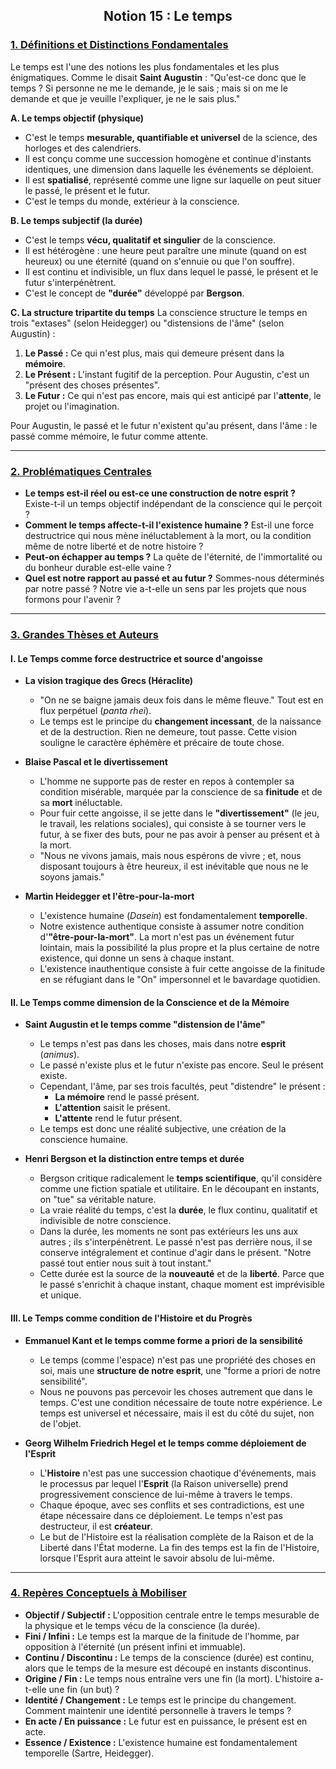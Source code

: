 ## <center>Notion 15 : Le temps</center>

### <u>1. Définitions et Distinctions Fondamentales</u>

Le temps est l'une des notions les plus fondamentales et les plus énigmatiques. Comme le disait **Saint Augustin** : "Qu'est-ce donc que le temps ? Si personne ne me le demande, je le sais ; mais si on me le demande et que je veuille l'expliquer, je ne le sais plus."

**A. Le temps objectif (physique)**
-   C'est le temps **mesurable, quantifiable et universel** de la science, des horloges et des calendriers.
-   Il est conçu comme une succession homogène et continue d'instants identiques, une dimension dans laquelle les événements se déploient.
-   Il est **spatialisé**, représenté comme une ligne sur laquelle on peut situer le passé, le présent et le futur.
-   C'est le temps du monde, extérieur à la conscience.

**B. Le temps subjectif (la durée)**
-   C'est le temps **vécu, qualitatif et singulier** de la conscience.
-   Il est hétérogène : une heure peut paraître une minute (quand on est heureux) ou une éternité (quand on s'ennuie ou que l'on souffre).
-   Il est continu et indivisible, un flux dans lequel le passé, le présent et le futur s'interpénètrent.
-   C'est le concept de **"durée"** développé par **Bergson**.

**C. La structure tripartite du temps**
La conscience structure le temps en trois "extases" (selon Heidegger) ou "distensions de l'âme" (selon Augustin) :
1.  **Le Passé :** Ce qui n'est plus, mais qui demeure présent dans la **mémoire**.
2.  **Le Présent :** L'instant fugitif de la perception. Pour Augustin, c'est un "présent des choses présentes".
3.  **Le Futur :** Ce qui n'est pas encore, mais qui est anticipé par l'**attente**, le projet ou l'imagination.

Pour Augustin, le passé et le futur n'existent qu'au présent, dans l'âme : le passé comme mémoire, le futur comme attente.

---

### <u>2. Problématiques Centrales</u>

-   **Le temps est-il réel ou est-ce une construction de notre esprit ?** Existe-t-il un temps objectif indépendant de la conscience qui le perçoit ?
-   **Comment le temps affecte-t-il l'existence humaine ?** Est-il une force destructrice qui nous mène inéluctablement à la mort, ou la condition même de notre liberté et de notre histoire ?
-   **Peut-on échapper au temps ?** La quête de l'éternité, de l'immortalité ou du bonheur durable est-elle vaine ?
-   **Quel est notre rapport au passé et au futur ?** Sommes-nous déterminés par notre passé ? Notre vie a-t-elle un sens par les projets que nous formons pour l'avenir ?

---

### <u>3. Grandes Thèses et Auteurs</u>

#### **I. Le Temps comme force destructrice et source d'angoisse**

-   **La vision tragique des Grecs (Héraclite)**
    -   "On ne se baigne jamais deux fois dans le même fleuve." Tout est en flux perpétuel (*panta rhei*).
    -   Le temps est le principe du **changement incessant**, de la naissance et de la destruction. Rien ne demeure, tout passe. Cette vision souligne le caractère éphémère et précaire de toute chose.

-   **Blaise Pascal et le divertissement**
    -   L'homme ne supporte pas de rester en repos à contempler sa condition misérable, marquée par la conscience de sa **finitude** et de sa **mort** inéluctable.
    -   Pour fuir cette angoisse, il se jette dans le **"divertissement"** (le jeu, le travail, les relations sociales), qui consiste à se tourner vers le futur, à se fixer des buts, pour ne pas avoir à penser au présent et à la mort.
    -   "Nous ne vivons jamais, mais nous espérons de vivre ; et, nous disposant toujours à être heureux, il est inévitable que nous ne le soyons jamais."

-   **Martin Heidegger et l'être-pour-la-mort**
    -   L'existence humaine (*Dasein*) est fondamentalement **temporelle**.
    -   Notre existence authentique consiste à assumer notre condition d'**"être-pour-la-mort"**. La mort n'est pas un événement futur lointain, mais la possibilité la plus propre et la plus certaine de notre existence, qui donne un sens à chaque instant.
    -   L'existence inauthentique consiste à fuir cette angoisse de la finitude en se réfugiant dans le "On" impersonnel et le bavardage quotidien.

#### **II. Le Temps comme dimension de la Conscience et de la Mémoire**

-   **Saint Augustin et le temps comme "distension de l'âme"**
    -   Le temps n'est pas dans les choses, mais dans notre **esprit** (*animus*).
    -   Le passé n'existe plus et le futur n'existe pas encore. Seul le présent existe.
    -   Cependant, l'âme, par ses trois facultés, peut "distendre" le présent :
        -   **La mémoire** rend le passé présent.
        -   **L'attention** saisit le présent.
        -   **L'attente** rend le futur présent.
    -   Le temps est donc une réalité subjective, une création de la conscience humaine.

-   **Henri Bergson et la distinction entre temps et durée**
    -   Bergson critique radicalement le **temps scientifique**, qu'il considère comme une fiction spatiale et utilitaire. En le découpant en instants, on "tue" sa véritable nature.
    -   La vraie réalité du temps, c'est la **durée**, le flux continu, qualitatif et indivisible de notre conscience.
    -   Dans la durée, les moments ne sont pas extérieurs les uns aux autres ; ils s'interpénètrent. Le passé n'est pas derrière nous, il se conserve intégralement et continue d'agir dans le présent. "Notre passé tout entier nous suit à tout instant."
    -   Cette durée est la source de la **nouveauté** et de la **liberté**. Parce que le passé s'enrichit à chaque instant, chaque moment est imprévisible et unique.

#### **III. Le Temps comme condition de l'Histoire et du Progrès**

-   **Emmanuel Kant et le temps comme forme a priori de la sensibilité**
    -   Le temps (comme l'espace) n'est pas une propriété des choses en soi, mais une **structure de notre esprit**, une "forme a priori de notre sensibilité".
    -   Nous ne pouvons pas percevoir les choses autrement que dans le temps. C'est une condition nécessaire de toute notre expérience. Le temps est universel et nécessaire, mais il est du côté du sujet, non de l'objet.

-   **Georg Wilhelm Friedrich Hegel et le temps comme déploiement de l'Esprit**
    -   L'**Histoire** n'est pas une succession chaotique d'événements, mais le processus par lequel l'**Esprit** (la Raison universelle) prend progressivement conscience de lui-même à travers le temps.
    -   Chaque époque, avec ses conflits et ses contradictions, est une étape nécessaire dans ce déploiement. Le temps n'est pas destructeur, il est **créateur**.
    -   Le but de l'Histoire est la réalisation complète de la Raison et de la Liberté dans l'État moderne. La fin des temps est la fin de l'Histoire, lorsque l'Esprit aura atteint le savoir absolu de lui-même.

---

### <u>4. Repères Conceptuels à Mobiliser</u>

-   **Objectif / Subjectif :** L'opposition centrale entre le temps mesurable de la physique et le temps vécu de la conscience (la durée).
-   **Fini / Infini :** Le temps est la marque de la finitude de l'homme, par opposition à l'éternité (un présent infini et immuable).
-   **Continu / Discontinu :** Le temps de la conscience (durée) est continu, alors que le temps de la mesure est découpé en instants discontinus.
-   **Origine / Fin :** Le temps nous entraîne vers une fin (la mort). L'histoire a-t-elle une fin (un but) ?
-   **Identité / Changement :** Le temps est le principe du changement. Comment maintenir une identité personnelle à travers le temps ?
-   **En acte / En puissance :** Le futur est en puissance, le présent est en acte.
-   **Essence / Existence :** L'existence humaine est fondamentalement temporelle (Sartre, Heidegger).